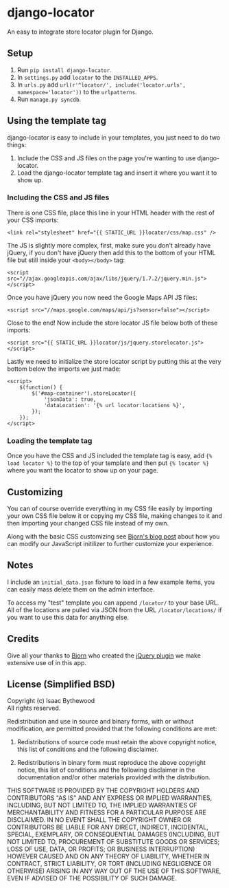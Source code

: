 # django-locator

An easy to integrate store locator plugin for Django.


## Setup

 1. Run `pip install django-locator`.
 2. In `settings.py` add `locator` to the `INSTALLED_APPS`.
 3. In `urls.py` add `url(r'^locator/', include('locator.urls', namespace='locator'))` to the `urlpatterns`.
 4. Run `manage.py syncdb`.


## Using the template tag

django-locator is easy to include in your templates, you just need to do two
things:

 1. Include the CSS and JS files on the page you're wanting to use django-locator.
 2. Load the django-locator template tag and insert it where you want it to show up.

### Including the CSS and JS files

There is one CSS file, place this line in your HTML header with the rest of your
CSS imports:

    <link rel="stylesheet" href="{{ STATIC_URL }}locator/css/map.css" />

The JS is slightly more complex, first, make sure you don't already have jQuery,
if you don't have jQuery then add this to the bottom of your HTML file but still
inside your `<body></body>` tag:

    <script src="//ajax.googleapis.com/ajax/libs/jquery/1.7.2/jquery.min.js"></script>

Once you have jQuery you now need the Google Maps API JS files:

    <script src="//maps.google.com/maps/api/js?sensor=false"></script>

Close to the end! Now include the store locator JS file below both of these
imports:

    <script src="{{ STATIC_URL }}locator/js/jquery.storelocator.js"></script>

Lastly we need to initialize the store locator script by putting this at the
very bottom below the imports we just made:

    <script>
        $(function() {
            $('#map-container').storeLocator({
                'jsonData': true,
                'dataLocation': '{% url locator:locations %}',
            });
        });
    </script>

### Loading the template tag

Once you have the CSS and JS included the template tag is easy, add
`{% load locator %}` to the top of your template and then put `{% locator %}`
where you want the locator to show up on your page.


## Customizing

You can of course override everything in my CSS file easily by importing your
own CSS file below it or copying my CSS file, making changes to it and then
importing your changed CSS file instead of my own.

Along with the basic CSS customizing see [Bjorn's blog post][0] about how you can
modify our JavaScript initilizer to further customize your experience.


## Notes

I include an `initial_data.json` fixture to load in a few example items, you can
easily mass delete them on the admin interface.

To access my "test" template you can append `/locator/` to your base URL. All of
the locations are pulled via JSON from the URL `/locator/locations/` if you want
to use this data for anything else.


## Credits

Give all your thanks to [Bjorn][1] who created the [jQuery plugin][0] we make extensive
use of in this app.


## License (Simplified BSD)

Copyright (c) Isaac Bythewood  
All rights reserved.

Redistribution and use in source and binary forms, with or without
modification, are permitted provided that the following conditions are met:

1. Redistributions of source code must retain the above copyright notice,
   this list of conditions and the following disclaimer.

2. Redistributions in binary form must reproduce the above copyright notice,
   this list of conditions and the following disclaimer in the documentation
   and/or other materials provided with the distribution.

THIS SOFTWARE IS PROVIDED BY THE COPYRIGHT HOLDERS AND CONTRIBUTORS "AS IS" AND
ANY EXPRESS OR IMPLIED WARRANTIES, INCLUDING, BUT NOT LIMITED TO, THE IMPLIED
WARRANTIES OF MERCHANTABILITY AND FITNESS FOR A PARTICULAR PURPOSE ARE
DISCLAIMED. IN NO EVENT SHALL THE COPYRIGHT OWNER OR CONTRIBUTORS BE LIABLE FOR
ANY DIRECT, INDIRECT, INCIDENTAL, SPECIAL, EXEMPLARY, OR CONSEQUENTIAL DAMAGES
(INCLUDING, BUT NOT LIMITED TO, PROCUREMENT OF SUBSTITUTE GOODS OR SERVICES;
LOSS OF USE, DATA, OR PROFITS; OR BUSINESS INTERRUPTION) HOWEVER CAUSED AND
ON ANY THEORY OF LIABILITY, WHETHER IN CONTRACT, STRICT LIABILITY, OR TORT
(INCLUDING NEGLIGENCE OR OTHERWISE) ARISING IN ANY WAY OUT OF THE USE OF THIS
SOFTWARE, EVEN IF ADVISED OF THE POSSIBILITY OF SUCH DAMAGE.


[0]: http://www.bjornblog.com/web/jquery-store-locator-plugin
[1]: http://www.bjornblog.com/
